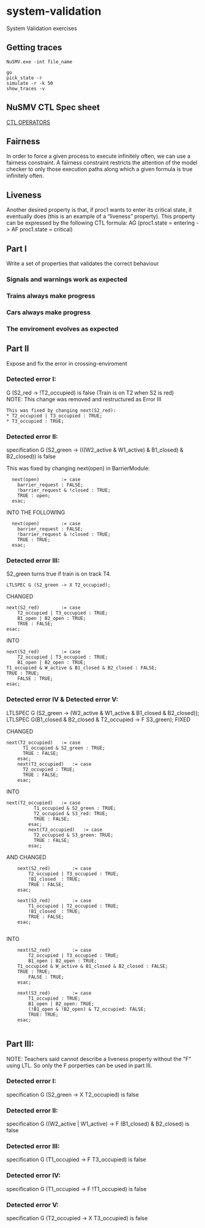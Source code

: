 # system-validation
System Validation exercises

## Getting traces
```
NuSMV.exe -int file_name

go
pick_state -r
simulate -r -k 50
show_traces -v
```
## NuSMV CTL Spec sheet
[CTL OPERATORS](https://stackoverflow.com/questions/37516092/how-can-i-change-these-into-ctl-spec-in-nusmv-model)

## Fairness
In
order to force a given process to execute infinitely often, we can use a fairness constraint. A
fairness constraint restricts the attention of the model checker to only those execution paths
along which a given formula is true infinitely often.

## Liveness
Another desired property is that, if proc1 wants to enter its critical state, it eventually
does (this is an example of a “liveness” property). This property can be expressed by the
following CTL formula:
AG (proc1.state = entering -> AF proc1.state = critical)

## Part I
Write a set of properties that validates the correct behaviour 

### Signals and warnings work as expected
### Trains always make progress
### Cars always make progress
### The enviroment evolves as expected



## Part II
Expose and fix the error in crossing-enviroment

### Detected error I:
G (S2_red -> !T2_occupied)  is false  (Train is on T2 when S2 is red)  
NOTE: This change was removed and restructured as Error III  
```
This was fixed by changing next(S2_red):  
* T2_occupied | T3_occupied : TRUE;  
* T3_occupied : TRUE; 
```

### Detected error II:
specification  G (S2_green -> (((W2_active & W1_active) & B1_closed) & B2_closed))  is false

This was fixed by changing next(open) in BarrierModule:    
```
  next(open)		:= case  
    barrier_request : FALSE;  
    !barrier_request & !closed : TRUE;  
    TRUE : open;  
  esac;  
```  
  INTO THE FOLLOWING  
```  
  next(open)		:= case  
    barrier_request : FALSE;  
    !barrier_request & !closed : TRUE;  
    TRUE : TRUE;  
  esac;  
```
### Detected error III:

S2_green turns true if train is on track T4.  
```
LTLSPEC G (S2_green -> X T2_occupied);  
```
CHANGED  
```
next(S2_red)        := case  
    T2_occupied | T3_occupied : TRUE;  
    B1_open | B2_open : TRUE;  
    TRUE : FALSE;  
esac;  
```
INTO
```
next(S2_red)        := case  
    T2_occupied | T3_occupied : TRUE;  
    B1_open | B2_open : TRUE;   
T1_occupied & W_active & B1_closed & B2_closed : FALSE;  
TRUE : TRUE;  
    FALSE : TRUE;  
esac;  
``` 

### Detected error IV & Detected error V:
LTLSPEC G (S2_green -> (W2_active & W1_active & B1_closed & B2_closed));
LTLSPEC G(B1_closed & B2_closed & T2_occupied -> F S3_green);
FIXED

CHANGED  
```
next(T2_occupied)   := case
      T1_occupied & S2_green : TRUE;
      TRUE : FALSE;
    esac;
    next(T3_occupied)   := case
      T2_occupied : TRUE;
      TRUE : FALSE;
    esac; 
```
INTO
```
next(T2_occupied)   := case
		  T1_occupied & S2_green : TRUE;
		  T2_occupied & S3_red: TRUE;
		  TRUE : FALSE;
		esac;
		next(T3_occupied)   := case
		  T2_occupied & S3_green: TRUE;
		  TRUE : FALSE;
		esac;
``` 
AND CHANGED  
```
    next(S2_red)        := case
        T2_occupied | T3_occupied : TRUE;
        !B1_closed  : TRUE;
        TRUE : FALSE;
    esac;
    
    next(S3_red)        := case
        T1_occupied | T2_occupied : TRUE;
        !B1_closed  : TRUE;
        TRUE : FALSE;
    esac;
    
```
INTO
```
    next(S2_red)        := case
        T2_occupied | T3_occupied : TRUE;
        B1_open | B2_open : TRUE;
	T1_occupied & W_active & B1_closed & B2_closed : FALSE;
	TRUE : TRUE;
        FALSE : TRUE;
    esac;
    
    next(S3_red)        := case
        T1_occupied : TRUE;
        B1_open | B2_open: TRUE;
        (!B1_open & !B2_open) & T2_occupied: FALSE;
        TRUE: TRUE;
    esac;
    
``` 

## Part III:

NOTE: Teachers said cannot describe a liveness property without the "F" using LTL. So only the F porperties can be used in part III.  

### Detected error I:
specification  G (S2_green -> X T2_occupied)  is false

### Detected error II:
specification  G ((W2_active | W1_active) -> F (B1_closed) & B2_closed)  is false

### Detected error III:
specification  G (T1_occupied ->  F T3_occupied)  is false

### Detected error IV:
specification  G (T1_occupied ->  F !T1_occupied) is false

### Detected error V:
specification  G (T2_occupied ->  X T3_occupied)  is false







